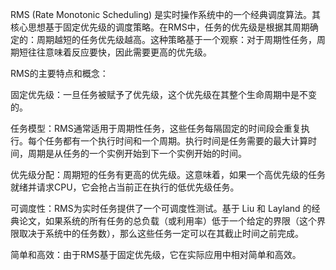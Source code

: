 RMS (Rate Monotonic Scheduling) 是实时操作系统中的一个经典调度算法。其核心思想基于固定优先级的调度策略。在RMS中，任务的优先级是根据其周期确定的：周期越短的任务优先级越高。这种策略基于一个观察：对于周期性任务，周期短往往意味着反应要快，因此需要更高的优先级。

RMS的主要特点和概念：

固定优先级：一旦任务被赋予了优先级，这个优先级在其整个生命周期中是不变的。

任务模型：RMS通常适用于周期性任务，这些任务每隔固定的时间段会重复执行。每个任务都有一个执行时间和一个周期。执行时间是任务需要的最大计算时间，周期是从任务的一个实例开始到下一个实例开始的时间。

优先级分配：周期短的任务有更高的优先级。这意味着，如果一个高优先级的任务就绪并请求CPU，它会抢占当前正在执行的低优先级任务。

可调度性：RMS为实时任务提供了一个可调度性测试。基于 Liu 和 Layland 的经典论文，如果系统的所有任务的总负载（或利用率）低于一个给定的界限（这个界限取决于系统中的任务数），那么这些任务一定可以在其截止时间之前完成。

简单和高效：由于RMS基于固定优先级，它在实际应用中相对简单和高效。